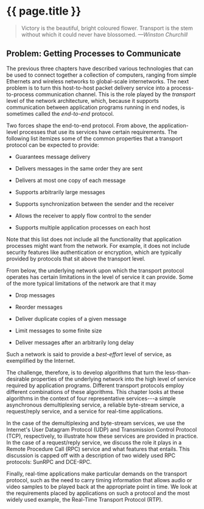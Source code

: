 # {{ page.title }}

> Victory is the beautiful, bright coloured flower. Transport is the
> stem without which it could never have blossomed. *—Winston Churchill*

## Problem: Getting Processes to Communicate

The previous three chapters have described various technologies that can
be used to connect together a collection of computers, ranging from
simple Ethernets and wireless networks to global-scale internetworks.
The next problem is to turn this host-to-host packet delivery service
into a process-to-process communication channel. This is the role played
by the *transport* level of the network architecture, which, because it
supports communication between application programs running in end
nodes, is sometimes called the *end-to-end* protocol.

Two forces shape the end-to-end protocol. From above, the
application-level processes that use its services have certain
requirements. The following list itemizes some of the common properties
that a transport protocol can be expected to provide:

- Guarantees message delivery

- Delivers messages in the same order they are sent

- Delivers at most one copy of each message

- Supports arbitrarily large messages

- Supports synchronization between the sender and the receiver

- Allows the receiver to apply flow control to the sender

- Supports multiple application processes on each host

Note that this list does not include all the functionality that
application processes might want from the network. For example, it does
not include security features like authentication or encryption, which
are typically provided by protocols that sit above the transport level.

From below, the underlying network upon which the transport protocol
operates has certain limitations in the level of service it can provide.
Some of the more typical limitations of the network are that it may

- Drop messages

- Reorder messages

- Deliver duplicate copies of a given message

- Limit messages to some finite size

- Deliver messages after an arbitrarily long delay

Such a network is said to provide a *best-effort* level of service, as
exemplified by the Internet.

The challenge, therefore, is to develop algorithms that turn the
less-than-desirable properties of the underlying network into the high
level of service required by application programs. Different transport
protocols employ different combinations of these algorithms. This
chapter looks at these algorithms in the context of four representative
services---a simple asynchronous demultiplexing service, a reliable
byte-stream service, a request/reply service, and a service for
real-time applications.

In the case of the demultiplexing and byte-stream services, we use the
Internet's User Datagram Protocol (UDP) and Transmission Control
Protocol (TCP), respectively, to illustrate how these services are
provided in practice. In the case of a request/reply service, we discuss
the role it plays in a Remote Procedure Call (RPC) service and what
features that entails. This discussion is capped off with a description
of two widely used RPC protocols: SunRPC and DCE-RPC.

Finally, real-time applications make particular demands on the transport
protocol, such as the need to carry timing information that allows audio
or video samples to be played back at the appropriate point in time. We
look at the requirements placed by applications on such a protocol and
the most widely used example, the Real-Time Transport Protocol (RTP).
